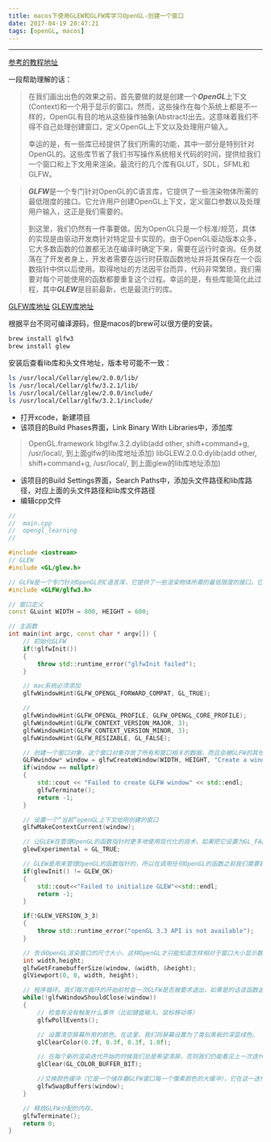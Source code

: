 ```yaml
---
title: macos下使用GLEW和GLFW库学习OpenGL-创建一个窗口
date: 2017-04-19 20:47:21
tags: [openGL, macos]
---
```


-----------
[参考的教程地址](https://learnopengl-cn.readthedocs.io/zh/latest/)

一段帮助理解的话：

> 在我们画出出色的效果之前，首先要做的就是创建一个***OpenGL***上下文(Context)和一个用于显示的窗口。然而，这些操作在每个系统上都是不一样的，OpenGL有目的地从这些操作抽象(Abstract)出去。这意味着我们不得不自己处理创建窗口，定义OpenGL上下文以及处理用户输入。
>
>幸运的是，有一些库已经提供了我们所需的功能，其中一部分是特别针对OpenGL的。这些库节省了我们书写操作系统相关代码的时间，提供给我们一个窗口和上下文用来渲染。最流行的几个库有GLUT，SDL，SFML和GLFW。

> ***GLFW***是一个专门针对OpenGL的C语言库，它提供了一些渲染物体所需的最低限度的接口。它允许用户创建OpenGL上下文，定义窗口参数以及处理用户输入，这正是我们需要的。
>
> 到这里，我们仍然有一件事要做。因为OpenGL只是一个标准/规范，具体的实现是由驱动开发商针对特定显卡实现的。由于OpenGL驱动版本众多，它大多数函数的位置都无法在编译时确定下来，需要在运行时查询。任务就落在了开发者身上，开发者需要在运行时获取函数地址并将其保存在一个函数指针中供以后使用。取得地址的方法因平台而异，代码非常繁琐，我们需要对每个可能使用的函数都要重复这个过程。幸运的是，有些库能简化此过程，其中***GLEW***是目前最新，也是最流行的库。

[GLFW库地址](http://www.glfw.org/download.html)
[GLEW库地址](http://glew.sourceforge.net/index.html)

根据平台不同可编译源码，但是macos的brew可以很方便的安装。
```bash
brew install glfw3
brew install glew
```
安装后查看lib库和头文件地址，版本号可能不一致：
```bash
ls /usr/local/Cellar/glew/2.0.0/lib/
ls /usr/local/Cellar/glfw/3.2.1/lib/
ls /usr/local/Cellar/glew/2.0.0/include/
ls /usr/local/Cellar/glfw/3.2.1/include/
```

 - 打开xcode，新建项目
 - 该项目的Build Phases界面，Link Binary With Libraries中，添加库
> OpenGL.framework
> libglfw.3.2.dylib(add other, shift+command+g, /usr/local/, 到上面glfw的lib库地址添加)
> libGLEW.2.0.0.dylib(add other, shift+command+g, /usr/local/, 到上面glew的lib库地址添加)

 - 该项目的Build Settings界面，Search Paths中，添加头文件路径和lib库路径，对应上面的头文件路径和lib库文件路径
 - 编辑cpp文件

```cpp
//
//  main.cpp
//  opengl_learning
//

#include <iostream>
// GLEW
#include <GL/glew.h>

// GLFW是一个专门针对OpenGL的C语言库，它提供了一些渲染物体所需的最低限度的接口。它允许用户创建OpenGL上下文，定义窗口参数以及处理用户输入。
#include <GLFW/glfw3.h>

// 窗口定义
const GLuint WIDTH = 800, HEIGHT = 600;

// 主函数
int main(int argc, const char * argv[]) {
    // 初始化GLFW
    if(!glfwInit())
    {
        throw std::runtime_error("glfwInit failed");
    }

    // mac系统必须添加
    glfwWindowHint(GLFW_OPENGL_FORWARD_COMPAT, GL_TRUE);

    //
    glfwWindowHint(GLFW_OPENGL_PROFILE, GLFW_OPENGL_CORE_PROFILE);
    glfwWindowHint(GLFW_CONTEXT_VERSION_MAJOR, 3);
    glfwWindowHint(GLFW_CONTEXT_VERSION_MINOR, 3);
    glfwWindowHint(GLFW_RESIZABLE, GL_FALSE);

    // 创建一个窗口对象，这个窗口对象存放了所有和窗口相关的数据，而且会被GLFW的其他函数频繁地用到。
    GLFWwindow* window = glfwCreateWindow(WIDTH, HEIGHT, "Create a window", NULL, NULL );
    if(window == nullptr)
    {
        std::cout << "Failed to create GLFW window" << std::endl;
        glfwTerminate();
        return -1;
    }

    // 设置一个“当前”openGL上下文给刚创建的窗口
    glfwMakeContextCurrent(window);

    // 让GLEW在管理OpenGL的函数指针时更多地使用现代化的技术，如果把它设置为GL_FALSE的话可能会在使用OpenGL的核心模式时出现一些问题。
    glewExperimental = GL_TRUE;

    // GLEW是用来管理OpenGL的函数指针的，所以在调用任何OpenGL的函数之前我们需要初始化GLEW。
    if(glewInit() != GLEW_OK)
    {
        std::cout<<"Failed to initialize GLEW"<<std::endl;
        return -1;
    }

    if(!GLEW_VERSION_3_3)
    {
        throw std::runtime_error("openGL 3.3 API is not available");
    }

    // 告诉OpenGL渲染窗口的尺寸大小，这样OpenGL才只能知道怎样相对于窗口大小显示数据和坐标。我们可以通过调用glViewport函数来设置窗口的维度(Dimension)：
    int width,height;
    glfwGetFramebufferSize(window, &width, &height);
    glViewport(0, 0, width, height);

    // 程序循环。我们每次循环的开始前检查一次GLFW是否被要求退出，如果是的话该函数返回true然后游戏循环便结束了，之后为我们就可以关闭应用程序了。
    while(!glfwWindowShouldClose(window))
    {
        // 检查有没有触发什么事件（比如键盘输入、鼠标移动等）
        glfwPollEvents();

        // 设置清空屏幕所用的颜色。在这里，我们将屏幕设置为了类似黑板的深蓝绿色。
        glClearColor(0.2f, 0.3f, 0.3f, 1.0f);

        // 在每个新的渲染迭代开始的时候我们总是希望清屏，否则我们仍能看见上一次迭代的渲染结果（这可能是你想要的效果，但通常这不是）。我们可以通过调用glClear函数来清空屏幕的颜色缓冲，它接受一个缓冲位(Buffer Bit)来指定要清空的缓冲，可能的缓冲位有GL_COLOR_BUFFER_BIT，GL_DEPTH_BUFFER_BIT和GL_STENCIL_BUFFER_BIT。由于现在我们只关心颜色值，所以我们只清空颜色缓冲。
        glClear(GL_COLOR_BUFFER_BIT);

        //交换颜色缓冲（它是一个储存着GLFW窗口每一个像素颜色的大缓冲），它在这一迭代中被用来绘制，并且将会作为输出显示在屏幕上。
        glfwSwapBuffers(window);
    }

    // 释放GLFW分配的内存。
    glfwTerminate();
    return 0;
}


```
